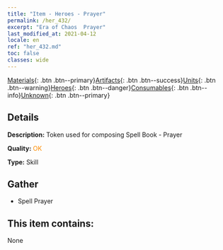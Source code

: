 ```yaml
---
title: "Item - Heroes - Prayer"
permalink: /her_432/
excerpt: "Era of Chaos  Prayer"
last_modified_at: 2021-04-12
locale: en
ref: "her_432.md"
toc: false
classes: wide
---
```

 [Materials](/Items/){: .btn .btn--primary}[Artifacts](/Items/Artifacts/){: .btn .btn--success}[Units](/Items/Units/){: .btn .btn--warning}[Heroes](/Items/Heroes/){: .btn .btn--danger}[Consumables](/Items/Consumables/){: .btn .btn--info}[Unknown](/Items/Unknown/){: .btn .btn--primary}

## Details
 **Description:** Token used for composing Spell Book - Prayer

 **Quality:** <span style="color: #FF8C00">OK</span>

 **Type:** Skill

## Gather

*    Spell Prayer 

## This item contains:

  None


